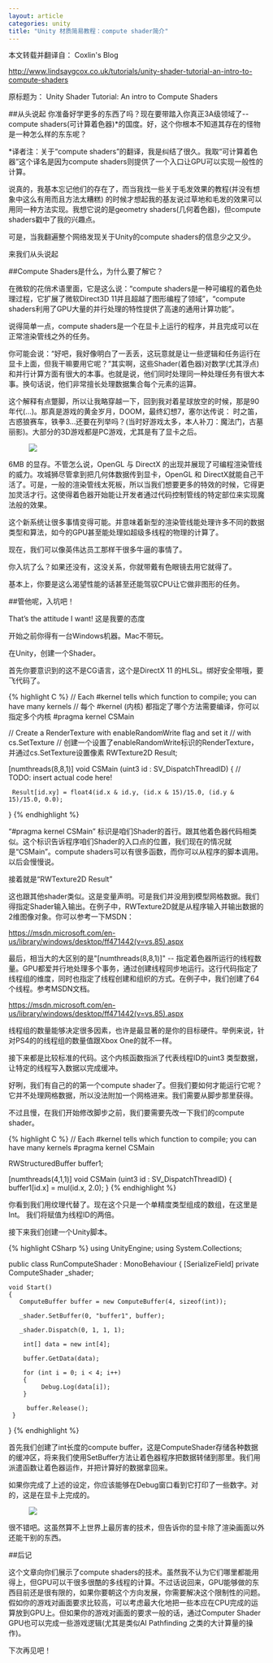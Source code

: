 ```yaml
---
layout: article
categories: unity
title: "Unity 材质简易教程：compute shader简介"
---
```


本文转载并翻译自：
Coxlin's Blog 

<a href="http://www.lindsaygcox.co.uk/tutorials/unity-shader-tutorial-an-intro-to-compute-shaders">http://www.lindsaygcox.co.uk/tutorials/unity-shader-tutorial-an-intro-to-compute-shaders</a>

原标题为：
Unity Shader Tutorial: An intro to Compute Shaders


##从头说起
你准备好学更多的东西了吗？现在要带踏入你真正3A级领域了--compute shaders(可计算着色器)*的国度。好，这个你根本不知道其存在的怪物是一种怎么样的东东呢？

*译者注：关于“compute shaders”的翻译，我是纠结了很久。我取“可计算着色器”这个译名是因为compute shaders则提供了一个入口让GPU可以实现一般性的计算。


说真的，我基本忘记他们的存在了，而当我找一些关于毛发效果的教程(并没有想象中这么有用而且方法太糟糕) 的时候才想起我的基友说过草地和毛发的效果可以用同一种方法实现。我想它说的是geometry shaders(几何着色器)，但compute shaders戳中了我的兴趣点。


可是，当我翻遍整个网络发现关于Unity的compute shaders的信息少之又少。

来我们从头说起

##Compute Shaders是什么，为什么要了解它？

在微软的花俏术语里面，它是这么说：“compute shaders是一种可编程的着色处理过程，它扩展了微软Direct3D 11并且超越了图形编程了领域”，“compute shaders利用了GPU大量的并行处理的特性提供了高速的通用计算功能”。

说得简单一点，compute shaders是一个在显卡上运行的程序，并且完成可以在正常渲染管线之外的任务。

你可能会说：“好吧，我好像明白了一丢丢，这玩意就是让一些逻辑和任务运行在显卡上面，但我干嘛要用它呢？”其实啊，这些Shader(着色器)对数学(尤其浮点)和并行计算方面有很大的本事。也就是说，他们同时处理同一种处理任务有很大本事。换句话说，他们非常擅长处理数据集合每个元素的运算。


这个解释有点蹩脚，所以让我略穿越一下，回到我对着星球放空的时候，那是90年代(...)。那真是游戏的黄金岁月，DOOM，最终幻想7，塞尔达传说： 时之笛，古惑狼赛车，铁拳3...还要在列举吗？(当时好游戏太多，本人补刀：魔法门，古墓丽影)。大部分的3D游戏都是PC游戏，尤其是有了显卡之后。


<figure>
	<img src="{{ site.url }}/images/2016-05-07-IntroComputeShaders/rqia6ff.jpg">
</figure>


6MB 的显存。不管怎么说，OpenGL 与 DirectX 的出现并展现了可编程渲染管线的威力。攻城狮尽管拿到把几何体数据传到显卡，OpenGL 和 DirectX就能自己干活了。可是，一般的渲染管线太死板，所以当我们想要更多的特效的时候，它得更加灵活才行。这使得着色器开始能让开发者通过代码控制管线的特定部位来实现魔法般的效果。


这个新系统让很多事情变得可能。并意味着新型的渲染管线能处理许多不同的数据类型和算法，如今的GPU甚至能处理如超级多线程的物理的计算了。


现在，我们可以像英伟达员工那样干很多牛逼的事情了。


你入坑了么？如果还没有，这没关系，你就带戴有色眼镜去用它就得了。


基本上，你要是这么渴望性能的话甚至还能驾驭CPU让它做非图形的任务。

##管他呢，入坑吧！

That’s the attitude I want!
这是我要的态度


开始之前你得有一台Windows机器。Mac不带玩。

在Unity，创建一个Shader。

首先你要意识到的这不是CG语言，这个是DirectX 11 的HLSL。绑好安全带哦，要飞代码了。

{% highlight C %}
// Each #kernel tells which function to compile; you can have many kernels
// 每个 #kernel (内核) 都指定了哪个方法需要编译，你可以指定多个内核
#pragma kernel CSMain

// Create a RenderTexture with enableRandomWrite flag and set it
// with cs.SetTexture
// 创建一个设置了enableRandomWrite标识的RenderTexture，并通过cs.SetTexture设置像素
RWTexture2D<float4> Result;

[numthreads(8,8,1)]
void CSMain (uint3 id : SV_DispatchThreadID)
{
     // TODO: insert actual code here!

     Result[id.xy] = float4(id.x & id.y, (id.x & 15)/15.0, (id.y & 15)/15.0, 0.0);
}
{% endhighlight %}


 “#pragma kernel CSMain” 标识是咱们Shader的首行。跟其他着色器代码相类似。这个标识告诉程序咱们Shader的入口点的位置，我们现在的情况就是“CSMain”。compute shaders可以有很多函数，而你可以从程序的脚本调用。以后会慢慢说。


接着就是“RWTexture2D<float4> Result”


这也跟其他shader类似。这是变量声明。可是我们并没用到模型网格数据。我们得指定Shader输入输出。在例子中，RWTexture2D就是从程序输入并输出数据的2维图像对象。你可以参考一下MSDN：

<a href="https://msdn.microsoft.com/en-gb/library/windows/desktop/ff471505(v=vs.85).aspx">https://msdn.microsoft.com/en-us/library/windows/desktop/ff471442(v=vs.85).aspx</a>

最后，相当大的大区别的是"[numthreads(8,8,1)]" -- 指定着色器所运行的线程数量。GPU都爱并行地处理多个事务，通过创建线程同步地运行。这行代码指定了线程组的维度，同时也指定了线程创建和组织的方式。在例子中，我们创建了64个线程。参考MSDN文档。

<a href="https://msdn.microsoft.com/en-us/library/windows/desktop/ff471442(v=vs.85).aspx">https://msdn.microsoft.com/en-us/library/windows/desktop/ff471442(v=vs.85).aspx</a>


线程组的数量能够决定很多因素，也许是最显著的是你的目标硬件。举例来说，针对PS4的的线程组的数量值跟Xbox One的就不一样。


接下来都是比较标准的代码。这个内核函数指派了代表线程ID的uint3 类型数据，让特定的线程写入数据以完成缓冲。


好咧，我们有自己的的第一个compute shader了。但我们要如何才能运行它呢？它并不处理网格数据，所以没法附加一个网格进来。我们需要从脚步那里获得。


不过且慢，在我们开始修改脚步之前，我们要需要先改一下我们的compute shader。

{% highlight C %}
// Each #kernel tells which function to compile; you can have many kernels
#pragma kernel CSMain

RWStructuredBuffer<int> buffer1;
 
[numthreads(4,1,1)]
void CSMain (uint3 id : SV_DispatchThreadID)
{
    buffer1[id.x] = mul(id.x, 2.0);
}
{% endhighlight %}


你看到我们用纹理代替了。现在这个只是一个单精度类型组成的数组，在这里是Int。 我们将赋值为线程ID的两倍。

接下来我们创建一个Unity脚本。

{% highlight CSharp %}
using UnityEngine;
using System.Collections;

public class RunComputeShader : MonoBehaviour
{
    [SerializeField]
    private ComputeShader _shader;

    void Start()
    {
       ComputeBuffer buffer = new ComputeBuffer(4, sizeof(int));

       _shader.SetBuffer(0, "buffer1", buffer);

       _shader.Dispatch(0, 1, 1, 1);

        int[] data = new int[4];

        buffer.GetData(data);

        for (int i = 0; i < 4; i++)
        {
             Debug.Log(data[i]);
        }

         buffer.Release();
     }
}
{% endhighlight %}


首先我们创建了int长度的compute buffer，这是ComputeShader存储各种数据的缓冲区，将来我们使用SetBuffer方法让着色器程序把数据转储到那里。我们用派遣函数让着色器运作，并把计算好的数据拿回来。


如果你完成了上述的设定，你应该能够在Debug窗口看到它打印了一些数字。对的，这是在显卡上完成的。

<figure>
	<img src="{{ site.url }}/images/2016-05-07-IntroComputeShaders/i2iqIfj.gif">
</figure>


很不错吧。这虽然算不上世界上最厉害的技术，但告诉你的显卡除了渲染画面以外还能干别的东西。

##后记

这个文章向你们展示了compute shaders的技术。虽然我不认为它们哪里都能用得上，但GPU可以干很多很酷的多线程的计算。不过话说回来，GPU能够做的东西目前还是很有限的，如果你要朝这个方向发展，你需要解决这个限制性的问题。假如你的游戏对画面要求比较高，可以考虑最大化地把一些本应在CPU完成的运算放到GPU上。但如果你的游戏对画面的要求一般的话，通过Computer Shader GPU也可以完成一些游戏逻辑(尤其是类似AI Pathfinding 之类的大计算量的操作)。

下次再见吧！
